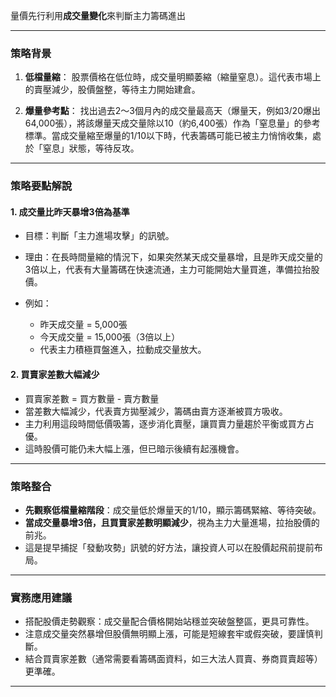 量價先行利用**成交量變化**來判斷主力籌碼進出

---

### 策略背景

1. **低檔量縮**：
   股票價格在低位時，成交量明顯萎縮（縮量窒息）。這代表市場上的賣壓減少，股價盤整，等待主力開始建倉。

2. **爆量參考點**：
   找出過去2～3個月內的成交量最高天（爆量天，例如3/20爆出64,000張），將該爆量天成交量除以10（約6,400張）作為「窒息量」的參考標準。當成交量縮至爆量的1/10以下時，代表籌碼可能已被主力悄悄收集，處於「窒息」狀態，等待反攻。

---

### 策略要點解說

#### 1. 成交量比昨天暴增3倍為基準

* 目標：判斷「主力進場攻擊」的訊號。
* 理由：在長時間量縮的情況下，如果突然某天成交量暴增，且是昨天成交量的3倍以上，代表有大量籌碼在快速流通，主力可能開始大量買進，準備拉抬股價。
* 例如：

  * 昨天成交量 = 5,000張
  * 今天成交量 = 15,000張（3倍以上）
  * 代表主力積極買盤進入，拉動成交量放大。

#### 2. 買賣家差數大幅減少

* 買賣家差數 = 買方數量 - 賣方數量
* 當差數大幅減少，代表賣方拋壓減少，籌碼由賣方逐漸被買方吸收。
* 主力利用這段時間低價吸籌，逐步消化賣壓，讓買賣力量趨於平衡或買方占優。
* 這時股價可能仍未大幅上漲，但已暗示後續有起漲機會。

---

### 策略整合

* **先觀察低檔量縮階段**：成交量低於爆量天的1/10，顯示籌碼緊縮、等待突破。
* **當成交量暴增3倍，且買賣家差數明顯減少**，視為主力大量進場，拉抬股價的前兆。
* 這是提早捕捉「發動攻勢」訊號的好方法，讓投資人可以在股價起飛前提前布局。

---

### 實務應用建議

* 搭配股價走勢觀察：成交量配合價格開始站穩並突破盤整區，更具可靠性。
* 注意成交量突然暴增但股價無明顯上漲，可能是短線套牢或假突破，要謹慎判斷。
* 結合買賣家差數（通常需要看籌碼面資料，如三大法人買賣、券商買賣超等）更準確。

---

